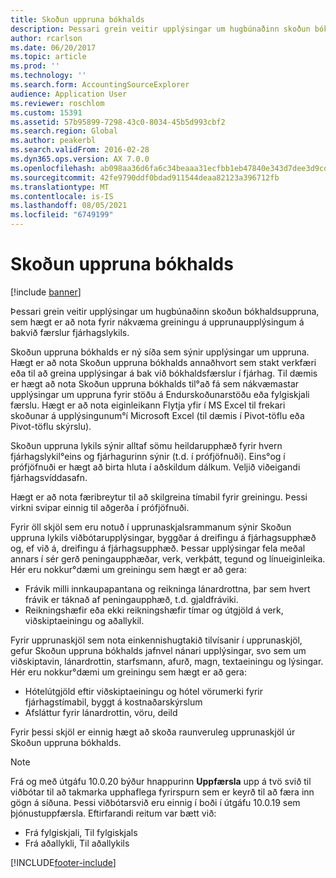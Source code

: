 ```yaml
---
title: Skoðun uppruna bókhalds
description: Þessari grein veitir upplýsingar um hugbúnaðinn skoðun bókhaldsuppruna, sem hægt er að nota fyrir nákvæma greiningu á upprunaupplýsingum á bakvið færslur fjárhagslykils.
author: rcarlson
ms.date: 06/20/2017
ms.topic: article
ms.prod: ''
ms.technology: ''
ms.search.form: AccountingSourceExplorer
audience: Application User
ms.reviewer: roschlom
ms.custom: 15391
ms.assetid: 57b95899-7298-43c0-8034-45b5d993cbf2
ms.search.region: Global
ms.author: peakerbl
ms.search.validFrom: 2016-02-28
ms.dyn365.ops.version: AX 7.0.0
ms.openlocfilehash: ab098aa36d6fa6c34beaaa31ecfbb1eb47840e343d7dee3d9cd3034d6ff8f9c8
ms.sourcegitcommit: 42fe9790ddf0bdad911544deaa82123a396712fb
ms.translationtype: MT
ms.contentlocale: is-IS
ms.lasthandoff: 08/05/2021
ms.locfileid: "6749199"
---
```

# <a name="accounting-source-explorer"></a>Skoðun uppruna bókhalds

[!include [banner](../includes/banner.md)]

Þessari grein veitir upplýsingar um hugbúnaðinn skoðun bókhaldsuppruna, sem hægt er að nota fyrir nákvæma greiningu á upprunaupplýsingum á bakvið færslur fjárhagslykils.

Skoðun uppruna bókhalds er ný síða sem sýnir upplýsingar um uppruna. Hægt er að nota Skoðun uppruna bókhalds annaðhvort sem stakt verkfæri eða til að greina upplýsingar á bak við bókhaldsfærslur í fjárhag. Til dæmis er hægt að nota Skoðun uppruna bókhalds til°að fá sem nákvæmastar upplýsingar um uppruna fyrir stöðu á Endurskoðunarstöðu eða fylgiskjali færslu. Hægt er að nota eiginleikann Flytja yfir í MS Excel til frekari skoðunar á upplýsingunum°í Microsoft Excel (til dæmis í Pivot-töflu eða Pivot-töflu skýrslu).

Skoðun uppruna lykils sýnir alltaf sömu heildarupphæð fyrir hvern fjárhagslykil°eins og fjárhagurinn sýnir (t.d. í prófjöfnuði). Eins°og í prófjöfnuði er hægt að birta hluta í aðskildum dálkum. Veljið viðeigandi fjárhagsvíddasafn. 

Hægt er að nota færibreytur til að skilgreina tímabil fyrir greiningu. Þessi virkni svipar einnig til aðgerða í prófjöfnuði.

Fyrir öll skjöl sem eru notuð í upprunaskjalsrammanum sýnir Skoðun uppruna lykils viðbótarupplýsingar, byggðar á dreifingu á fjárhagsupphæð og, ef við á, dreifingu á fjárhagsupphæð. Þessar upplýsingar fela meðal annars í sér gerð peningaupphæðar, verk, verkþátt, tegund og línueiginleika. Hér eru nokkur°dæmi um greiningu sem hægt er að gera:

-   Frávik milli innkaupapantana og reikninga lánardrottna, þar sem hvert frávik er táknað af peningaupphæð, t.d. gjaldfráviki.
-   Reikningshæfir eða ekki reikningshæfir tímar og útgjöld á verk, viðskiptaeiningu og aðallykil.

Fyrir upprunaskjöl sem nota einkennishugtakið tilvísanir í upprunaskjöl, gefur Skoðun uppruna bókhalds jafnvel nánari upplýsingar, svo sem um viðskiptavin, lánardrottin, starfsmann, afurð, magn, textaeiningu og lýsingar. Hér eru nokkur°dæmi um greiningu sem hægt er að gera:

-   Hótelútgjöld eftir viðskiptaeiningu og hótel vörumerki fyrir fjárhagstímabil, byggt á kostnaðarskýrslum
-   Afsláttur fyrir lánardrottin, vöru, deild

Fyrir þessi skjöl er einnig hægt að skoða raunveruleg upprunaskjöl úr Skoðun uppruna bókhalds.

> [!NOTE]
> Frá og með útgáfu 10.0.20 býður hnappurinn **Uppfærsla** upp á tvö svið til viðbótar til að takmarka upphaflega fyrirspurn sem er keyrð til að færa inn gögn á síðuna. Þessi viðbótarsvið eru einnig í boði í útgáfu 10.0.19 sem þjónustuppfærsla. Eftirfarandi reitum var bætt við:
>
> - Frá fylgiskjali, Til fylgiskjals
> - Frá aðallykli, Til aðallykils

[!INCLUDE[footer-include](../../includes/footer-banner.md)]
